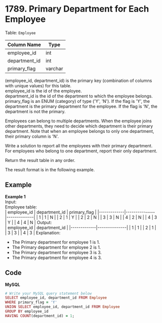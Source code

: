 # 1789. Primary Department for Each Employee
Table: `Employee`

| Column Name   |  Type   |
|---------------|---------|
| employee_id   | int     |
| department_id | int     |
| primary_flag  | varchar |

(employee_id, department_id) is the primary key (combination of columns with unique values) for this table.  
employee_id is the id of the employee.  
department_id is the id of the department to which the employee belongs.  
primary_flag is an ENUM (category) of type ('Y', 'N'). If the flag is 'Y', the department is the primary department for the employee. If the flag is 'N', the department is not the primary.  
 

Employees can belong to multiple departments. When the employee joins other departments, they need to decide which department is their primary department. Note that when an employee belongs to only one department, their primary column is 'N'.  

Write a solution to report all the employees with their primary department. For employees who belong to one department, report their only department.  

Return the result table in any order.  

The result format is in the following example.  

 
## Example
**Example 1**  
Input:   
Employee table:  
| employee_id | department_id | primary_flag |
|-------------|---------------|--------------|
| 1           | 1             | N            |
| 2           | 1             | Y            |
| 2           | 2             | N            |
| 3           | 3             | N            |
| 4           | 2             | N            |
| 4           | 3             | Y            |
| 4           | 4             | N            |
Output:  
| employee_id | department_id |
|-------------|---------------|
| 1           | 1             |
| 2           | 1             |
| 3           | 3             |
| 4           | 3             |
Explanation:  
- The Primary department for employee 1 is 1.  
- The Primary department for employee 2 is 1.  
- The Primary department for employee 3 is 3.  
- The Primary department for employee 4 is 3.

## Code
**MySQL**  
```ruby
# Write your MySQL query statement below
SELECT employee_id, department_id FROM Employee
WHERE primary_flag = 'Y'
UNION SELECT employee_id, department_id FROM Employee
GROUP BY employee_id
HAVING COUNT(department_id) = 1;
```
